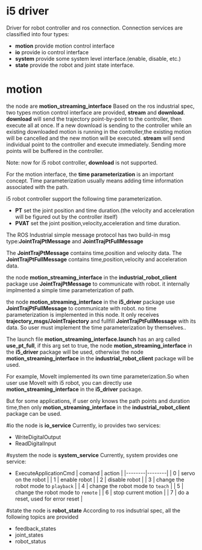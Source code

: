 # i5 driver
Driver for robot controller and ros connection.
Connection services are classified into four types:
- **motion** provide motion control interface
- **io** provide io control interface 
- **system** provide some system level interface.(enable, disable, etc.)
- **state** provide the robot and joint state interface.

# motion
the node are **motion_streaming_interface**
Based on the ros industrial spec, two types motion control interface are provided, **stream** and **download**.
**download** will send the trajectory point-by-point to the controller, then execute all at once. If a new download is sending to the controller while an existing downloaded motion is running in the controller,the existing motion will be cancelled and the new motion will be executed.
**stream** will send individual point to the controller and execute immediately. Sending more points will be buffered in the controller.

Note: now for i5 robot controller, **download** is not supported.

For the motion interface, the **time parameterization** is an important concept.
Time parameterization usually means adding time information associated with the path.


i5 robot controller support the following time parameterization.
- **PT** set the joint position and time duration.(the velocity and acceleration will be figured out by the controller itself)
- **PVAT** set the joint position,velocity,acceleration and time duration.

The ROS Industrial simple message protocol has two build-in msg type:**JointTrajPtMessage** and **JointTrajPtFullMessage**

The **JointTrajPtMessage** contains time,position and velocity data.
The **JointTrajPtFullMessage** contains time,position,velocity and acceleration data.

the node **motion_streaming_interface** in the **industrial_robot_client** package use **JointTrajPtMessage** to communicate with robot. it internally implmented a simple time parameterization of path.

the node **motion_streaming_interface** in the **i5_driver** package use **JointTrajPtFullMessage** to communicate with robot. no time parameterization is implemented in this node. It only receives **trajectory_msgs/JointTrajectory** and fullfill **JointTrajPtFullMessage** with its data. 
So user must implement the time parameterization by themselves..

The launch file **motion_streaming_interface.launch** has an arg called **use_pt_full**, if this arg set to true, the node  **motion_streaming_interface** in the **i5_driver** package will be used, otherwise the node **motion_streaming_interface** in the **industrial_robot_client** package will be used.

For example, MoveIt implemented its own time parameterization.So when user use MoveIt with i5 robot, you can directly use **motion_streaming_interface** in the **i5_driver** package.

But for some applications, if user only knows the path points and duration time,then only **motion_streaming_interface** in the **industrial_robot_client** package can be used.


#io
the node is **io_service**
Currently, io provides two services:
- WriteDigitalOutput
- ReadDigitalInput


#system
the node is **system_service**
Currently, system provides one service:
- ExecuteApplicationCmd
| comand | action |
|--------|--------|
| 0 | servo on the robot |
| 1 | enable robot |
| 2 | disable robot |
| 3 | change the robot mode to `playback` |
| 4 | change the robot mode to `teach` |
| 5 | change the robot mode to `remote` |
| 6 | stop current motion |
| 7 | do a reset, used for error reset |




#state
the node is **robot_state**
According to ros indsutrial spec, all the following topics are provided
- feedback_states
- joint_states
- robot_status












